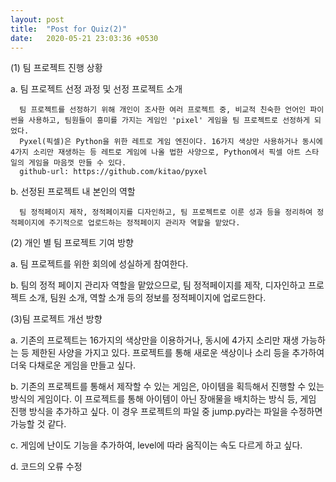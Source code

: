 ```yaml
---
layout: post
title:  "Post for Quiz(2)"
date:   2020-05-21 23:03:36 +0530
---
```


(1) 팀 프로젝트 진행 상황

  a. 팀 프로젝트 선정 과정 및 선정 프로젝트 소개
  
      팀 프로젝트를 선정하기 위해 개인이 조사한 여러 프로젝트 중, 비교적 친숙한 언어인 파이썬을 사용하고, 팀원들이 흥미를 가지는 게임인 'pixel' 게임을 팀 프로젝트로 선정하게 되었다.
      Pyxel(픽셀)은 Python을 위한 레트로 게임 엔진이다. 16가지 색상만 사용하거나 동시에 4가지 소리만 재생하는 등 레트로 게임에 나올 법한 사양으로, Python에서 픽셀 아트 스타일의 게임을 마음껏 만들 수 있다.
      github-url: https://github.com/kitao/pyxel
      
  b. 선정된 프로젝트 내 본인의 역할
  
      팀 정적페이지 제작, 정적페이지를 디자인하고, 팀 프로젝트로 이룬 성과 등을 정리하여 정적페이지에 주기적으로 업로드하는 정적페이지 관리자 역할을 맡았다.
  
(2) 개인 별 팀 프로젝트 기여 방향

  a. 팀 프로젝트를 위한 회의에 성실하게 참여한다.
  
  b. 팀의 정적 페이지 관리자 역할을 맡았으므로, 팀 정적페이지를 제작, 디자인하고 프로젝트 소개, 팀원 소개, 역할 소개 등의 정보를 정적페이지에 업로드한다. 



(3)팀 프로젝트 개선 방향

  a. 기존의 프로젝트는 16가지의 색상만을 이용하거나, 동시에 4가지 소리만 재생 가능하는 등 제한된 사양을 가지고 있다.
  프로젝트를 통해 새로운 색상이나 소리 등을 추가하여 더욱 다채로운 게임을 만들고 싶다.
  
  b. 기존의 프로젝트를 통해서 제작할 수 있는 게임은, 아이템을 획득해서 진행할 수 있는 방식의 게임이다. 이 프로젝트를 통해 아이템이 아닌 장애물을 배치하는 방식 등, 게임 진행 방식을 추가하고 싶다. 이 경우 프로젝트의 파일 중 jump.py라는 파일을 수정하면 가능할 것 같다. 
  
  c. 게임에 난이도 기능을 추가하여, level에 따라 움직이는 속도 다르게 하고 싶다.
  
  d. 코드의 오류 수정
  

